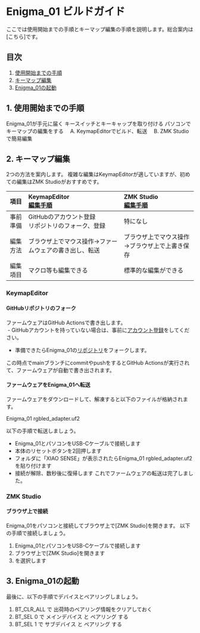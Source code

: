 # Enigma_01 ビルドガイド  

ここでは使用開始までの手順とキーマップ編集の手順を説明します。総合案内は[こちら]です。

## 目次
1. [使用開始までの手順](#1-使用開始までの手順)  
2. [キーマップ編集](#2-キーマップ編集)  
3. [Enigma_01の起動](#3-Enigma_01の起動)


## 1. 使用開始までの手順
Enigma_01が手元に届く
キースイッチとキーキャップを取り付ける
パソコンでキーマップの編集をする
　A. KeymapEditorでビルド、転送
　B. ZMK Studioで簡易編集


## 2. キーマップ編集  

2つの方法を案内します。
複雑な編集はKeymapEditorが適していますが、初めての編集はZMK Studioがおすすめです。  

|項目|KeymapEditor<br>[編集手順](#KeymapEditor)|ZMK Studio<br>[編集手順](#ZMK-Studio)|  
|:-:|:-|:-|  
|事前準備|GitHubのアカウント登録<br>リポジトリのフォーク、登録|特になし|  
|編集方法|ブラウザ上でマウス操作→ファームウェアの書き出し、転送|ブラウザ上でマウス操作→ブラウザ上で上書き保存|  
|編集項目| マクロ等も編集できる|標準的な編集ができる|  

### KeymapEditor
#### GitHubリポジトリのフォーク
ファームウェアはGitHub Actionsで書き出します。  
 - GitHubアカウントを持っていない場合は、事前に[アカウント登録](https://github.com/signup)をしてください。  

- 準備できたらEnigma_01の[リポジトリ](https://github.com/nazuna293/zmk-config-Enigma_01)をフォークします。  

この時点でmainブランチにcommitやpushをするとGitHub Actionsが実行されて、ファームウェアが自動で書き出されます。

#### ファームウェアをEnigma_01へ転送
ファームウェアをダウンロードして、解凍すると以下のファイルが格納されます。

Enigma_01 rgbled_adapter.uf2

以下の手順で転送しましょう。
+ Enigma_01とパソコンをUSB-Cケーブルで接続します
+ 本体のリセットボタンを2回押します
+ フォルダに「XIAO SENSE」が表示されたらEnigma_01 rgbled_adapter.uf2を貼り付けます
+ 接続が解除、数秒後に復帰します
これでファームウェアの転送は完了しました。

### ZMK Studio  
#### ブラウザ上で接続
Enigma_01をパソコンと接続してブラウザ上で[ZMK Studio]を開きます。
以下の手順で接続しましょう。
1. Enigma_01とパソコンをUSB-Cケーブルで接続します
2. ブラウザ上で[ZMK Studio]を開きます
3. を選択します

## 3. Enigma_01の起動  
最後に、以下の手順でデバイスとペアリングしましょう。
1. BT_CLR_ALL で 出荷時のペアリング情報をクリアしておく
2. BT_SEL 0 で メインデバイス と ペアリング する
3. BT_SEL 1 で サブデバイス と ペアリング する
